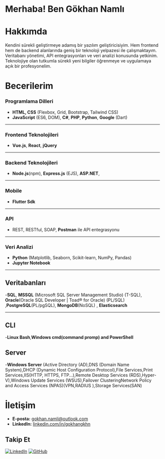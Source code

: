 # Merhaba! Ben Gökhan Namlı

# Hakkımda
Kendini sürekli geliştirmeye adamış bir yazılım geliştiricisiyim. Hem frontend hem de backend alanlarında geniş bir teknoloji yelpazesi ile çalışmaktayım. Veritabanı yönetimi, API entegrasyonları ve veri analizi konusunda yetkinim. Teknolojiye olan tutkumla sürekli yeni bilgiler öğrenmeye ve uygulamaya açık bir profesyonelim.

# Becerilerim

### Programlama Dilleri
- **HTML, CSS** (Flexbox, Grid, Bootstrap, Tailwind CSS)
- **JavaScript** (ES6, DOM), **C#**, **PHP**, **Python**, **Google** (Dart)
---
### Frontend Teknolojileri
- **Vue.js**, **React**, **jQuery**
---
### Backend Teknolojileri
- **Node.js**(npm), **Express.js** (EJS), **ASP.NET**,
---
### Mobile
- **Flutter Sdk**
---
### API
- REST, RESTful, SOAP, **Postman** ile API entegrasyonu
---
### Veri Analizi
- **Python** (Matplotlib, Seaborn, Scikit-learn, NumPy, Pandas)
- **Jupyter Notebook**
---
  ## Veritabanları
-**SQL**, **MSSQL** (Microsoft SQL Server Management Studio) (T-SQL), **Oracle**(Oracle SQL Developer | Toad® for Oracle) (PL/SQL) ,**PostgreSQL**(PL/pgSQL), **MongoDB**(NoSQL) , **Elasticsearch**
***

## CLI
-**Linux Bash**,**Windows cmd(command promp) and PowerShell**

## Server
-**Windows Server** (Active Directory (AD),DNS (Domain Name System),DHCP (Dynamic Host Configuration Protocol),File Services,Print Services,IIS(HTTP, HTTPS, FTP...),Remote Desktop Services (RDS),Hyper-V),Windows Update Services (WSUS),Failover ClusteringNetwork Policy and Access Services (NPAS)(VPN,RADIUS ),Storage Services(SAN)
# İletişim

- **E-posta:** [gokhan.namli@outlook.com](mailto:gokhan.namli@outlook.com)
- **LinkedIn:** [linkedin.com/in/gokhangkhn](https://www.linkedin.com/in/gokhangkhn)

## Takip Et
[![LinkedIn](https://img.shields.io/badge/LinkedIn-blue)](https://www.linkedin.com/in/gokhangkhn) [![GitHub](https://img.shields.io/badge/GitHub-black)](https://github.com/GokhanGKHN)

